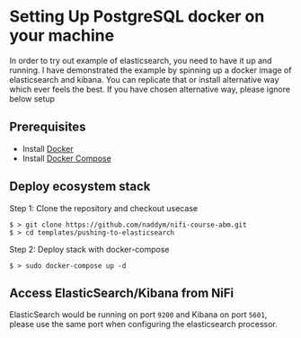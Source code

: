 # Setting Up PostgreSQL docker on your machine

In order to try out example of elasticsearch, you need to have it up and running. I have demonstrated the example by spinning up a docker image of elasticsearch and kibana. You can replicate that or install alternative way which ever feels the best. If you have chosen alternative way, please ignore below setup

## Prerequisites
* Install [Docker](https://www.docker.com/)
* Install [Docker Compose](https://docs.docker.com/compose/install/)

## Deploy ecosystem stack

Step 1: Clone the repository and checkout usecase

```shell
$ > git clone https://github.com/naddym/nifi-course-abm.git
$ > cd templates/pushing-to-elasticsearch
```

Step 2: Deploy stack with docker-compose

```shell
$ > sudo docker-compose up -d
```

## Access ElasticSearch/Kibana from NiFi

ElasticSearch would be running on port `9200` and Kibana on port `5601`, please use the same port when configuring the elasticsearch processor.